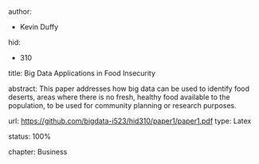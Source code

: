 
   author: 
   - Kevin Duffy
   
   hid:
   - 310
   
   title: Big Data Applications in Food Insecurity
   
   abstract:
       This paper addresses how big data can be used to identify food
       deserts, areas where there is no fresh, healthy food available to
       the population, to be used for community planning or research
       purposes.
       
   url: https://github.com/bigdata-i523/hid310/paper1/paper1.pdf
   type: Latex
   
   status: 100%
   
   chapter: Business
